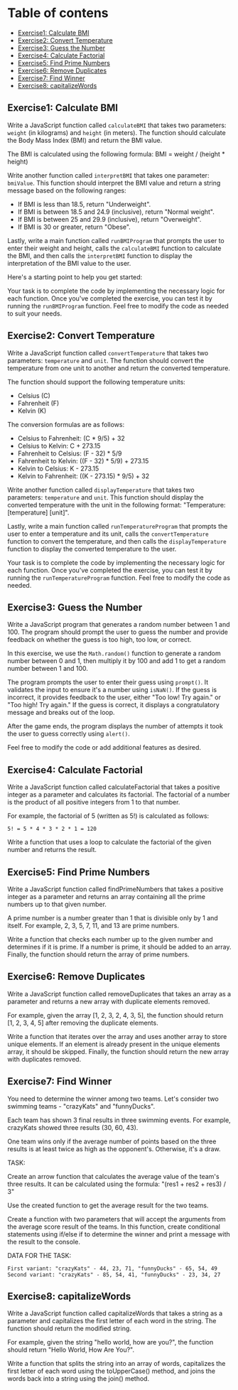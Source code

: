 # Table of contens
* [Exercise1: Calculate BMI](#exercise1:-calculate-bmi)
* [Exercise2: Convert Temperature](#exercise2:-convert-temperature)
* [Exercise3: Guess the Number](#exercise3:-guess-the-number)
* [Exercise4: Calculate Factorial](#exercise4:-calculate-factorial)
* [Exercise5: Find Prime Numbers](#Exercise5:-find-prime-numbers)
* [Exercise6: Remove Duplicates](#Exercise6:-remove-duplicates)
* [Exercise7: Find Winner](#Exercise7:-find-winner)
* [Exercise8: capitalizeWords](#Exercise8:-capitalizeWords)





## Exercise1: Calculate BMI

Write a JavaScript function called `calculateBMI` that takes two parameters: `weight` (in kilograms) and `height` (in meters). The function should calculate the Body Mass Index (BMI) and return the BMI value.

The BMI is calculated using the following formula:
BMI = weight / (height * height)

Write another function called `interpretBMI` that takes one parameter: `bmiValue`. This function should interpret the BMI value and return a string message based on the following ranges:

- If BMI is less than 18.5, return "Underweight".
- If BMI is between 18.5 and 24.9 (inclusive), return "Normal weight".
- If BMI is between 25 and 29.9 (inclusive), return "Overweight".
- If BMI is 30 or greater, return "Obese".

Lastly, write a main function called `runBMIProgram` that prompts the user to enter their weight and height, calls the `calculateBMI` function to calculate the BMI, and then calls the `interpretBMI` function to display the interpretation of the BMI value to the user.

Here's a starting point to help you get started:

Your task is to complete the code by implementing the necessary logic for each function. Once you've completed the exercise, you can test it by running the `runBMIProgram` function. Feel free to modify the code as needed to suit your needs.



## Exercise2: Convert Temperature

Write a JavaScript function called `convertTemperature` that takes two parameters: `temperature` and `unit`.
The function should convert the temperature from one unit to another and return the converted temperature.

The function should support the following temperature units:
- Celsius (C)
- Fahrenheit (F)
- Kelvin (K)

The conversion formulas are as follows:
- Celsius to Fahrenheit: (C * 9/5) + 32
- Celsius to Kelvin: C + 273.15
- Fahrenheit to Celsius: (F - 32) * 5/9
- Fahrenheit to Kelvin: ((F - 32) * 5/9) + 273.15
- Kelvin to Celsius: K - 273.15
- Kelvin to Fahrenheit: ((K - 273.15) * 9/5) + 32

Write another function called `displayTemperature` that takes two parameters: `temperature` and `unit`. This function should display the converted temperature with the unit in the following format: "Temperature: [temperature] [unit]".

Lastly, write a main function called `runTemperatureProgram` that prompts the user to enter a temperature and its unit, calls the `convertTemperature` function to convert the temperature, and then calls the `displayTemperature` function to display the converted temperature to the user.

Your task is to complete the code by implementing the necessary logic for each function. Once you've completed the exercise, you can test it by running the `runTemperatureProgram` function. Feel free to modify the code as needed.





## Exercise3: Guess the Number
Write a JavaScript program that generates a random number between 1 and 100. 
The program should prompt the user to guess the number and provide feedback on whether the guess is too high, too low, or correct.

In this exercise, we use the `Math.random()` function to generate a random number between 0 and 1, then multiply it by 100 and add 1 to get a random number between 1 and 100.

The program prompts the user to enter their guess using `prompt()`. It validates the input to ensure it's a number using `isNaN()`. If the guess is incorrect, it provides feedback to the user, either "Too low! Try again." or "Too high! Try again." If the guess is correct, it displays a congratulatory message and breaks out of the loop.

After the game ends, the program displays the number of attempts it took the user to guess correctly using `alert()`.

Feel free to modify the code or add additional features as desired.



## Exercise4: Calculate Factorial
Write a JavaScript function called calculateFactorial that takes a positive integer as a parameter and calculates its factorial. The factorial of a number is the product of all positive integers from 1 to that number.

For example, the factorial of 5 (written as 5!) is calculated as follows:

```
5! = 5 * 4 * 3 * 2 * 1 = 120
```

Write a function that uses a loop to calculate the factorial of the given number and returns the result.


## Exercise5: Find Prime Numbers
Write a JavaScript function called findPrimeNumbers that takes a positive integer as a parameter and returns an array containing all the prime numbers up to that given number.

A prime number is a number greater than 1 that is divisible only by 1 and itself. For example, 2, 3, 5, 7, 11, and 13 are prime numbers.

Write a function that checks each number up to the given number and determines if it is prime. If a number is prime, it should be added to an array. Finally, the function should return the array of prime numbers.

## Exercise6: Remove Duplicates
Write a JavaScript function called removeDuplicates that takes an array as a parameter and returns a new array with duplicate elements removed.

For example, given the array [1, 2, 3, 2, 4, 3, 5], the function should return [1, 2, 3, 4, 5] after removing the duplicate elements.

Write a function that iterates over the array and uses another array to store unique elements. If an element is already present in the unique elements array, it should be skipped. Finally, the function should return the new array with duplicates removed.



## Exercise7: Find Winner

You need to determine the winner among two teams.
Let's consider two swimming teams - "crazyKats" and "funnyDucks".

Each team has shown 3 final results in three swimming events. For example, crazyKats showed three results (30, 60, 43).

One team wins only if the average number of points based on the three results is at least twice as high as the opponent's. Otherwise, it's a draw.

TASK:

Create an arrow function that calculates the average value of the team's three results. It can be calculated using the formula:
"(res1 + res2 + res3) / 3"

Use the created function to get the average result for the two teams.

Create a function with two parameters that will accept the arguments from the average score result of the teams. In this function, create conditional statements using if/else if to determine the winner and print a message with the result to the console.

DATA FOR THE TASK:
```
First variant: "crazyKats" - 44, 23, 71, "funnyDucks" - 65, 54, 49
Second variant: "crazyKats" - 85, 54, 41, "funnyDucks" - 23, 34, 27
```


## Exercise8: capitalizeWords


Write a JavaScript function called capitalizeWords that takes a string as a parameter and capitalizes the first letter of each word in the string. The function should return the modified string.

For example, given the string "hello world, how are you?", the function should return "Hello World, How Are You?".

Write a function that splits the string into an array of words, capitalizes the first letter of each word using the toUpperCase() method, and joins the words back into a string using the join() method.